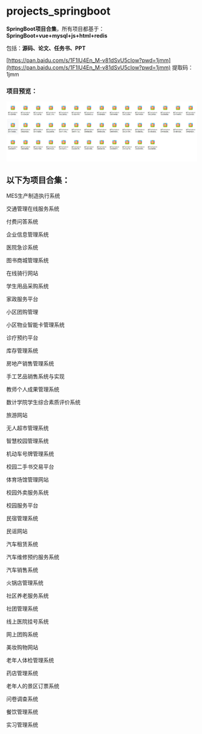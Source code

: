 # projects_springboot
**SpringBoot项目合集**，所有项目都基于：**SpringBoot+vue+mysql+js+html+redis**

包括：**源码、论文、任务书、PPT**

 [https://pan.baidu.com/s/1F1lU4En_M-v81dSvU5cIow?pwd=1jmm](https://pan.baidu.com/s/1F1lU4En_M-v81dSvU5cIow?pwd=1jmm)    提取码：1jmm

### 项目预览：

![](./images/1.jpg)

## 以下为项目合集：

MES生产制造执行系统

交通管理在线服务系统

付费问答系统

企业信息管理系统

医院急诊系统

图书商城管理系统

在线骑行网站

学生用品采购系统

家政服务平台

小区团购管理

小区物业智能卡管理系统

诊疗预约平台

库存管理系统

房地产销售管理系统

手工艺品销售系统与实现

教师个人成果管理系统

数计学院学生综合素质评价系统

旅游网站

无人超市管理系统

智慧校园管理系统

机动车号牌管理系统

校园二手书交易平台

体育场馆管理网站

校园外卖服务系统

校园服务平台

民宿管理系统

民谣网站

汽车租赁系统

汽车维修预约服务系统

汽车销售系统

火锅店管理系统

社区养老服务系统

社团管理系统

线上医院挂号系统

网上团购系统

美妆购物网站

老年人体检管理系统

药店管理系统

老年人的景区订票系统

问卷调查系统

餐饮管理系统

实习管理系统
